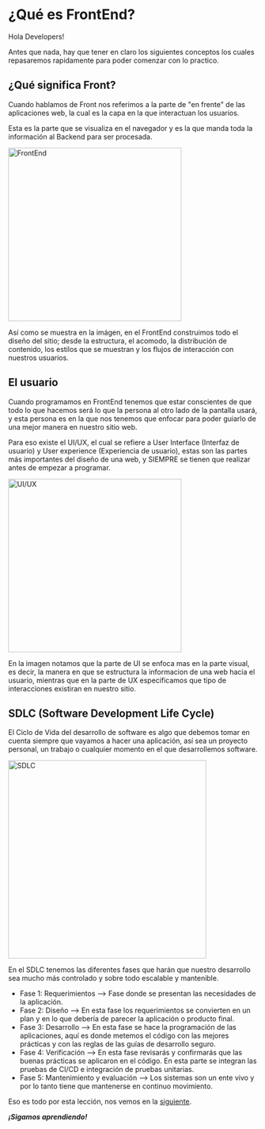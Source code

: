 # ¿Qué es FrontEnd?

Hola Developers!

Antes que nada, hay que tener en claro los siguientes conceptos los cuales repasaremos rapidamente para poder comenzar con lo practico. 

## ¿Qué significa Front?

Cuando hablamos de Front nos referimos a la parte de "en frente" de las aplicaciones web, la cual es la capa en la que interactuan los usuarios. 

Esta es la parte que se visualiza en el navegador y es la que manda toda la información al Backend para ser procesada.

<img src="../images/qefe1.gif" alt="FrontEnd" height="350">

Así como se muestra en la imágen, en el FrontEnd construimos todo el diseño del sitio; desde la estructura, el acomodo, la distribución de contenido, los estilos que se muestran y los flujos de interacción con nuestros usuarios.

## El usuario

Cuando programamos en FrontEnd tenemos que estar conscientes de que todo lo que hacemos será lo que la persona al otro lado de la pantalla usará, y esta persona es en la que nos tenemos que enfocar para poder guiarlo de una mejor manera en nuestro sitio web. 

Para eso existe el UI/UX, el cual se refiere a User Interface (Interfaz de usuario) y User experience (Experiencia de usuario), estas son las partes más importantes del diseño de una web, y SIEMPRE se tienen que realizar antes de empezar a programar.

<img src="../images/uxui.jpg" alt="UI/UX" height="350">

En la imagen notamos que la parte de UI se enfoca mas en la parte visual, es decir, la manera en que se estructura la informacion de una web hacia el usuario, mientras que en la parte de UX especificamos que tipo de interacciones existiran en nuestro sitio. 

## SDLC (Software Development Life Cycle)

El Ciclo de Vida del desarrollo de software es algo que debemos tomar en cuenta siempre que vayamos a hacer una aplicación, así sea un proyecto personal, un trabajo o cualquier momento en el que desarrollemos software.

<img src="../images/sdlc.jpg" alt="SDLC" height="400">

En el SDLC tenemos las diferentes fases que harán que nuestro desarrollo sea mucho más controlado y sobre todo escalable y mantenible.

- Fase 1: Requerimientos --> Fase donde se presentan las necesidades de la aplicación.
- Fase 2: Diseño --> En esta fase los requerimientos se convierten en un plan y en lo que debería de parecer la aplicación o producto final.
- Fase 3: Desarrollo --> En esta fase se hace la programación de las aplicaciones, aquí es donde metemos el código con las mejores prácticas y con las reglas de las guías de desarrollo seguro.
- Fase 4: Verificación --> En esta fase revisarás y confirmarás que las buenas prácticas se aplicaron en el código. En esta parte se integran las pruebas de CI/CD e integración de pruebas unitarias.
- Fase 5: Mantenimiento y evaluación --> Los sistemas son un ente vivo y por lo tanto tiene que mantenerse en continuo movimiento.

Eso es todo por esta lección, nos vemos en la [siguiente](./2.-frontEndTecs.md).

***¡Sigamos aprendiendo!***
